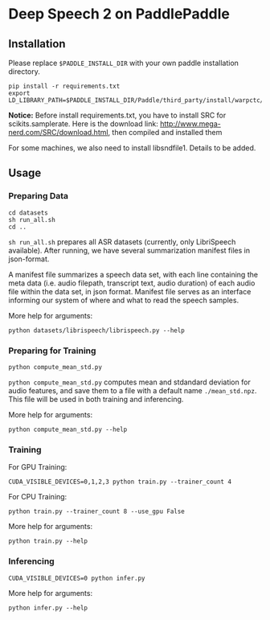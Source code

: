# Deep Speech 2 on PaddlePaddle

## Installation

Please replace `$PADDLE_INSTALL_DIR` with your own paddle installation directory.

```
pip install -r requirements.txt
export LD_LIBRARY_PATH=$PADDLE_INSTALL_DIR/Paddle/third_party/install/warpctc/lib:$LD_LIBRARY_PATH
```

**Notice:** Before install requirements.txt, you have to install SRC for scikits.samplerate. Here is the download link: http://www.mega-nerd.com/SRC/download.html, then compiled and installed them

For some machines, we also need to install libsndfile1. Details to be added.

## Usage

### Preparing Data

```
cd datasets
sh run_all.sh
cd ..
```

`sh run_all.sh` prepares all ASR datasets (currently, only LibriSpeech available). After running, we have several summarization manifest files in json-format.

A manifest file summarizes a speech data set, with each line containing the meta data (i.e. audio filepath, transcript text, audio duration) of each audio file within the data set, in json format. Manifest file serves as an interface informing our system of  where and what to read the speech samples.


More help for arguments:

```
python datasets/librispeech/librispeech.py --help
```

### Preparing for Training

```
python compute_mean_std.py
```

`python compute_mean_std.py` computes mean and stdandard deviation for audio features, and save them to a file with a default name `./mean_std.npz`. This file will be used in both training and inferencing.

More help for arguments:

```
python compute_mean_std.py --help
```

### Training

For GPU Training:

```
CUDA_VISIBLE_DEVICES=0,1,2,3 python train.py --trainer_count 4
```

For CPU Training:

```
python train.py --trainer_count 8 --use_gpu False
```

More help for arguments:

```
python train.py --help
```

### Inferencing

```
CUDA_VISIBLE_DEVICES=0 python infer.py
```

More help for arguments:

```
python infer.py --help
```
